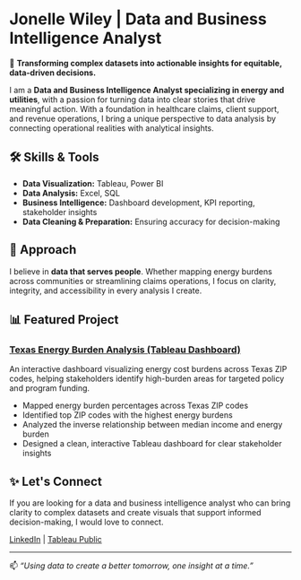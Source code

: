 # Jonelle Wiley | Data and Business Intelligence Analyst

🌿 **Transforming complex datasets into actionable insights for equitable, data-driven decisions.**

I am a **Data and Business Intelligence Analyst specializing in energy and utilities**, with a passion for turning data into clear stories that drive meaningful action. With a foundation in healthcare claims, client support, and revenue operations, I bring a unique perspective to data analysis by connecting operational realities with analytical insights.

## 🛠️ Skills & Tools
- **Data Visualization:** Tableau, Power BI
- **Data Analysis:** Excel, SQL
- **Business Intelligence:** Dashboard development, KPI reporting, stakeholder insights
- **Data Cleaning & Preparation:** Ensuring accuracy for decision-making

## 🌟 Approach
I believe in **data that serves people**. Whether mapping energy burdens across communities or streamlining claims operations, I focus on clarity, integrity, and accessibility in every analysis I create.

## 📊 Featured Project
### [Texas Energy Burden Analysis (Tableau Dashboard)](https://public.tableau.com/views/EnergyBurden_17514009906850/WhereEnergyBillsHurttheMost)
An interactive dashboard visualizing energy cost burdens across Texas ZIP codes, helping stakeholders identify high-burden areas for targeted policy and program funding.

- Mapped energy burden percentages across Texas ZIP codes
- Identified top ZIP codes with the highest energy burdens
- Analyzed the inverse relationship between median income and energy burden
- Designed a clean, interactive Tableau dashboard for clear stakeholder insights

## ✨ Let's Connect
If you are looking for a data and business intelligence analyst who can bring clarity to complex datasets and create visuals that support informed decision-making, I would love to connect.

[LinkedIn](https://www.linkedin.com) | [Tableau Public](https://public.tableau.com/views/EnergyBurden_17514009906850/WhereEnergyBillsHurttheMost)

---

📫 *“Using data to create a better tomorrow, one insight at a time.”*
